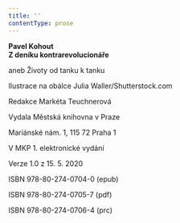 ```yaml
---
title: ''
contentType: prose
---
```


**Pavel Kohout  
Z deníku kontrarevolucionáře**

aneb Životy od tanku k tanku

  

Ilustrace na obálce Julia Waller/Shutterstock.com

  

Redakce Markéta Teuchnerová

  

Vydala Městská knihovna v Praze

  

Mariánské nám. 1, 115 72 Praha 1

  

V MKP 1. elektronické vydání

  

Verze 1.0 z 15. 5. 2020

  

ISBN 978-80-274-0704-0 (epub)

  

ISBN 978-80-274-0705-7 (pdf)

  

ISBN 978-80-274-0706-4 (prc)
